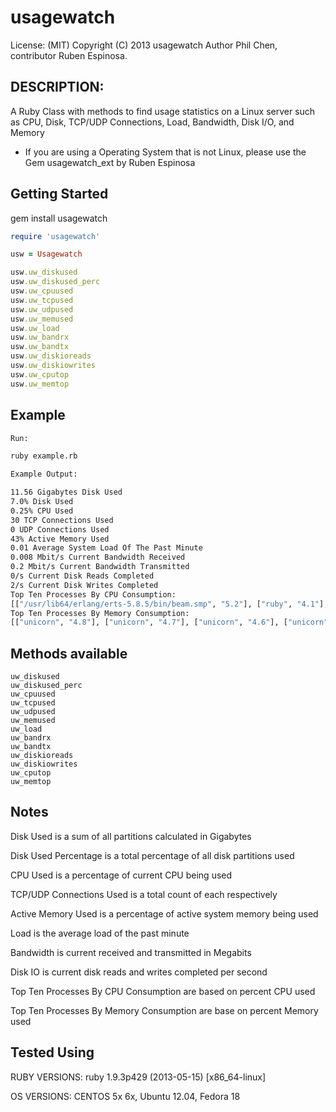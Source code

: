 # usagewatch

License: (MIT) Copyright (C) 2013 usagewatch Author Phil Chen, contributor Ruben Espinosa.

## DESCRIPTION:

A Ruby Class with methods to find usage statistics on a Linux server such as CPU, Disk, TCP/UDP Connections, Load, 
Bandwidth, Disk I/O, and Memory

* If you are using a Operating System that is not Linux, please use the Gem usagewatch_ext by Ruben Espinosa

## Getting Started

gem install usagewatch

```ruby
require 'usagewatch'

usw = Usagewatch

usw.uw_diskused
usw.uw_diskused_perc
usw.uw_cpuused
usw.uw_tcpused
usw.uw_udpused
usw.uw_memused
usw.uw_load
usw.uw_bandrx
usw.uw_bandtx
usw.uw_diskioreads
usw.uw_diskiowrites
usw.uw_cputop
usw.uw_memtop
```

## Example

```bash
Run:

ruby example.rb

Example Output:

11.56 Gigabytes Disk Used
7.0% Disk Used
0.25% CPU Used
30 TCP Connections Used
0 UDP Connections Used
43% Active Memory Used
0.01 Average System Load Of The Past Minute
0.008 Mbit/s Current Bandwidth Received
0.2 Mbit/s Current Bandwidth Transmitted
0/s Current Disk Reads Completed
2/s Current Disk Writes Completed
Top Ten Processes By CPU Consumption:
[["/usr/lib64/erlang/erts-5.8.5/bin/beam.smp", "5.2"], ["ruby", "4.1"], ["ps", "2.0"], ["abrt-dump-oops", "0.8"], ["aoe_ktio", "0.7"], ["aoe_tx", "0.4"], ["ata_sff", "0.2"], ["auditd", "0.1"], ["awk", "0.1"], ["-bash", "0.1"]]
Top Ten Processes By Memory Consumption:
[["unicorn", "4.8"], ["unicorn", "4.7"], ["unicorn", "4.6"], ["unicorn", "4.6"], ["unicorn", "4.5"], ["unicorn", "4.5"], ["unicorn", "4.3"], ["unicorn", "4.3"], ["unicorn", "4.2"], ["/usr/lib64/erlang/erts-5.8.5/bin/beam.smp", "4.0"]]
```


## Methods available

    uw_diskused
    uw_diskused_perc
    uw_cpuused
    uw_tcpused
    uw_udpused
    uw_memused
    uw_load
    uw_bandrx
    uw_bandtx
    uw_diskioreads
    uw_diskiowrites
    uw_cputop
    uw_memtop

## Notes

Disk Used is a sum of all partitions calculated in Gigabytes

Disk Used Percentage is a total percentage of all disk partitions used

CPU Used is a percentage of current CPU being used

TCP/UDP Connections Used is a total count of each respectively

Active Memory Used is a percentage of active system memory being used

Load is the average load of the past minute

Bandwidth is current received and transmitted in Megabits

Disk IO is current disk reads and writes completed per second

Top Ten Processes By CPU Consumption are based on percent CPU used

Top Ten Processes By Memory Consumption are base on percent Memory used

## Tested Using

RUBY VERSIONS:
ruby 1.9.3p429 (2013-05-15) [x86_64-linux]

OS VERSIONS:
CENTOS 5x 6x, Ubuntu 12.04, Fedora 18
